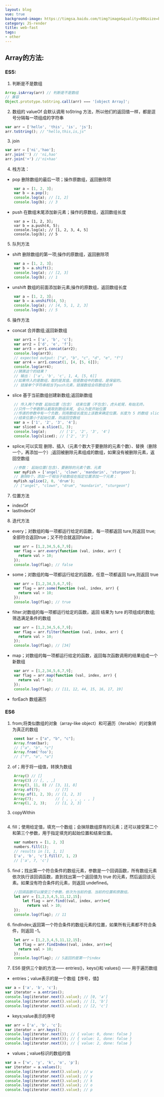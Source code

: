 ```yaml
---
layout: blog
vue: true
background-image: https://timgsa.baidu.com/timg?image&quality=80&size=b9999_10000&sec=1514897300420&di=98b95608be22799574c540dcb1d23ea2&imgtype=0&src=http%3A%2F%2Fpic.92to.com%2F201612%2F14%2F2016128110105715.jpg
category: JS-render
title: web-fast
tags:
- other
---
```

## Array的方法:

### ES5:
1. 判断是不是数组
```javascript
Array.isArray(arr) // 判断是不是数组
// 兼容
Object.prototype.toString.call(arr) === '[object Array]';
```
2. 数组的 valueOf 会默认调用 toString 方法，所以他们的返回值一样，都是逗号分隔每一项组成的字符串

```javascript
var arr = ['hello', 'this', 'is', 'js'];
arr.toString(); // "hello,this,is,js"
```
3. join

```javascript
var arr = ['ni','hao'];
arr.join('') // 'ni,hao'
arr.join('+') //'ni+hao'
```
4. 栈方法：
- pop 删除数组的最后一项；操作原数组，返回删除项
    
```javascript
    var a = [1, 2, 3];
    var b = a.pop();
    console.log(a); // [1, 2]
    console.log(b); // 3
```
 -   push 在数组末尾添加新元素；操作的原数组，返回数组长度 
```
    var a = [1, 2, 3];
    var b = a.push(4, 5);
    console.log(a); // [1, 2, 3, 4, 5]
    console.log(b); // 5
```
5. 队列方法
- shift 删除数组的第一项;操作的原数组，返回删除项

```javascript
    var a = [1, 2, 3];
    var b = a.shift();
    console.log(a); // [2, 3]
    console.log(b); // 1
```

- unshift 数组的前面添加新元素;操作的原数组，返回数组长度

```javascript
    var a = [1, 2, 3];
    var b = a.unshift(4, 5);
    console.log(a); // [4, 5, 1, 2, 3]
    console.log(b); // 5
```
6. 操作方法
- concat 合并数组;返回新数组

```javascript
    var arr1 = ['a', 'b', 'c'];
    var arr2 = ['d', 'e', 'f'];
    var arr3 = arr1.concat(arr2);
    console.log(arr3);
    // expected output: ["a", "b", "c", "d", "e", "f"]
    var arr4 = arr1.concat(1, [4, [5, 6]]);
    console.log(arr4);
    //猜猜这个的结果？
    // 输出： ['a', 'b', 'c', 1, 4, [5, 6]]
    //如果传入的是数组，取的是其值。但是数组中的数组，是保留的。
    // 链接单个字符串相当于push元素，链接数组会将数组合并
```
- slice 基于当前数组创建新数组;返回新数组

```javascript
    // 传入两个参数 起始位置（包含） 结束位置（不包含），虎头蛇尾，有始无终。
    //只传一个参数默认截取到数组末尾, 会认为是开始位置
    //传递的参数中有一个负数，则用数组长度加上该数来确定位置。长度为 5 的数组 slice（-2，-1） 与 slice（3, 4） 结果相同。
    //结束位置小于起始位置，则返回空数组
    var a = ['1', '2', '3', '4'];
    var sliced = a.slice(1, 3);
    console.log(a);      // ['1', '2', '3', '4']
    console.log(sliced); // ['2', '3']

```

- splice;可以实现 删除、插入（元素个数大于要删除的元素个数）、替换（删除一个，再添加一个）;返回被删除元素组成的数组，如果没有被删除元素，返回空数组

```javascript
    //参数： 起始位置(包含)、要删除的元素个数、元素
    var myFish = ['angel', 'clown', 'mandarin', 'sturgeon'];
    // 删除0个，添加一个相当于给数组在指定位置添加一个元素；
    myFish.splice(2, 0, 'drum');
    // ["angel", "clown", "drum", "mandarin", "sturgeon"]
```
7. 位置方法
- indexOf
- lastIndexOf

8. 迭代方法
- every；对数组的每一项都运行给定的函数，每一项都返回 ture,则返回 true;全部符合返回true；又不符合就返回false；

```javascript
    var arr = [1,2,34,5,6,7,9];
    var flag = arr.every(function (val, index, arr) {  
      return val > 10;
    });
    console.log(flag); // false
```
- some；对数组的每一项都运行给定的函数，任意一项都返回 ture,则返回 true

```javascript
    var arr = [1,2,34,5,6,7,9];
    var flag = arr.some(function (val, index, arr) {  
      return val > 10;
    });
    console.log(flag); // true
```
- filter:对数组的每一项都运行给定的函数，返回 结果为 ture 的项组成的数组;筛选满足条件的数组

```javascript
    var arr = [1,2,34,5,6,7,9];
    var flag = arr.filter(function (val, index, arr) {  
      return val > 10;
    });
    console.log(flag); // [34]
```
- map；对数组的每一项都运行给定的函数，返回每次函数调用的结果组成一个新数组

```javascript
    var arr = [1,2,34,5,6,7,9];
    var flag = arr.map(function (val, index, arr) {  
      return val + 10;
    });
    console.log(flag); // [11, 12, 44, 15, 16, 17, 19]
```
- forEach 数组遍历

### ES6
1. from;将类似数组的对象（array-like object）和可遍历（iterable）的对象转为真正的数组

```javascript
    const bar = ["a", "b", "c"];
    Array.from(bar);
    // ["a", "b", "c"]
    Array.from('foo');
    // ["f", "o", "o"]
```

2. of；用于将一组值，转换为数组

```javascript
    Array() // []
    Array(3) // [, , ,]
    Array(3, 11, 8) // [3, 11, 8]
    Array.of(7);       // [7]
    Array.of(1, 2, 3); // [1, 2, 3]
    Array(7);          // [ , , , , , , ]
    Array(1, 2, 3);    // [1, 2, 3]
```
3. copyWithin

```javascript

```

4. fill；使用给定值，填充一个数组；会抹除数组原有的元素；还可以接受第二个和第三个参数，用于指定填充的起始位置和结束位置。

```javascript
    var numbers = [1, 2, 3]
    numbers.fill(1);
    // results in [1, 1, 1]
    ['a', 'b', 'c'].fill(7, 1, 2)
    // ['a', 7, 'c']

```
5. find；找出第一个符合条件的数组元素，参数是一个回调函数，所有数组元素依次执行该回调函数，直到找出第一个返回值为 true 的元素，然后返回该元素。如果没有符合条件的元素，则返回 undefined。

```javascript
    //回调函数可以接受三个参数，依次为当前的值、当前的位置和原数组。
    let arr = [1,2,3,4,5,11,12,15];
        let flag = arr.find((val, index, arr)=>{
          return val > 10;
    });
    console.log(flag); // 11
```

6. findIndex;返回第一个符合条件的数组元素的位置，如果所有元素都不符合条件，则返回 -1。

```javascript
    let arr = [1,2,3,4,5,11,12,15];
    let flag = arr.findIndex((val, index, arr)=>{
      return val > 10;
    });
    console.log(flag); // 5返回的是第一个index

```

7. ES6 提供三个新的方法—— entries()，keys()和 values() —— 用于遍历数组
- entries；value表示的是一个数组【序号，值】

```javascript
var a = ['a', 'b', 'c'];
var iterator = a.entries();
console.log(iterator.next().value); // [0, 'a']
console.log(iterator.next().value); // [1, 'b']
console.log(iterator.next().value); // [2, 'c']
```
- keys;value表示的序号

```javascript
var arr = ['a', 'b', 'c'];
var iterator = arr.keys();
console.log(iterator.next()); // { value: 0, done: false }
console.log(iterator.next()); // { value: 1, done: false }
console.log(iterator.next()); // { value: 2, done: false }
```

- values；value标识的数组的值

```javascript
var a = ['w', 'y', 'k', 'o', 'p'];
var iterator = a.values();
console.log(iterator.next().value); // w
console.log(iterator.next().value); // y
console.log(iterator.next().value); // k
console.log(iterator.next().value); // o
console.log(iterator.next().value); // p
```


